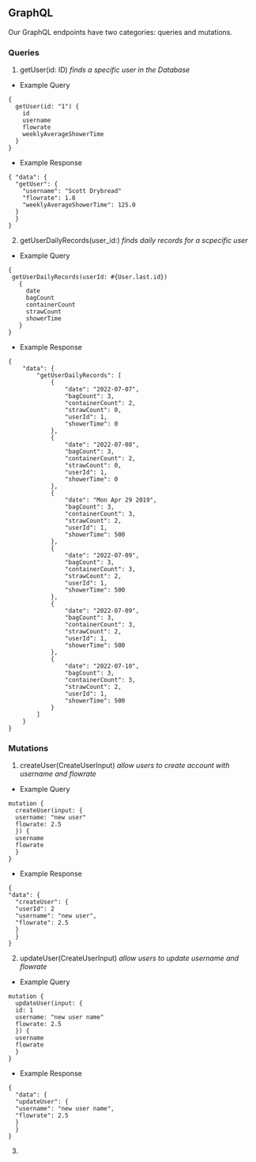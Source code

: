 ## GraphQL

Our GraphQL endpoints have two categories: queries and mutations.

### Queries

1. getUser(id: ID) *finds a specific user in the Database*

* Example Query

```
{
  getUser(id: "1") {
    id
    username
    flowrate
    weeklyAverageShowerTime
  }
}
```

* Example Response

```
{ "data": {
  "getUser": {
    "username": "Scott Drybread"
    "flowrate": 1.8
    "weeklyAverageShowerTime": 125.0
  }
  }
}
```

2. getUserDailyRecords(user_id:) *finds daily records for a scpecific user*

* Example Query

```
{ 
 getUserDailyRecords(userId: #{User.last.id})
   {
     date
     bagCount
     containerCount
     strawCount
     showerTime
   }
}
 ```

* Example Response

```
{
    "data": {
        "getUserDailyRecords": [
            {
                "date": "2022-07-07",
                "bagCount": 3,
                "containerCount": 2,
                "strawCount": 0,
                "userId": 1,
                "showerTime": 0
            },
            {
                "date": "2022-07-08",
                "bagCount": 3,
                "containerCount": 2,
                "strawCount": 0,
                "userId": 1,
                "showerTime": 0
            },
            {
                "date": "Mon Apr 29 2019",
                "bagCount": 3,
                "containerCount": 3,
                "strawCount": 2,
                "userId": 1,
                "showerTime": 500
            },
            {
                "date": "2022-07-09",
                "bagCount": 3,
                "containerCount": 3,
                "strawCount": 2,
                "userId": 1,
                "showerTime": 500
            },
            {
                "date": "2022-07-09",
                "bagCount": 3,
                "containerCount": 3,
                "strawCount": 2,
                "userId": 1,
                "showerTime": 500
            },
            {
                "date": "2022-07-10",
                "bagCount": 3,
                "containerCount": 3,
                "strawCount": 2,
                "userId": 1,
                "showerTime": 500
            }
        ]
    }
}
```

### Mutations

1. createUser(CreateUserInput) *allow users to create account with username and flowrate*

* Example Query

```
mutation {
  createUser(input: {
  username: "new user"
  flowrate: 2.5
  }) {
  username
  flowrate
  }
}
```

* Example Response

```
{
"data": {
  "createUser": {
  "userId": 2
  "username": "new user",
  "flowrate": 2.5
  }
  }
}
```

2. updateUser(CreateUserInput) *allow users to update username and flowrate*

* Example Query

```
mutation {
  updateUser(input: {
  id: 1
  username: "new user name"
  flowrate: 2.5
  }) {
  username
  flowrate
  }
}
```

* Example Response

```
{
  "data": {
  "updateUser": {
  "username": "new user name",
  "flowrate": 2.5
  }
  }
}
```

3.
